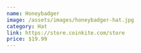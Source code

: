 ```yaml
---
name: Honeybadger
image: /assets/images/honeybadger-hat.jpg
category: Hat
link: https://store.coinkite.com/store
price: $19.99
---
```

